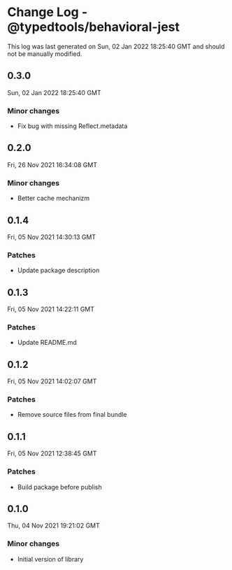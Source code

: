 # Change Log - @typedtools/behavioral-jest

This log was last generated on Sun, 02 Jan 2022 18:25:40 GMT and should not be manually modified.

## 0.3.0
Sun, 02 Jan 2022 18:25:40 GMT

### Minor changes

- Fix bug with missing Reflect.metadata

## 0.2.0
Fri, 26 Nov 2021 16:34:08 GMT

### Minor changes

- Better cache mechanizm

## 0.1.4
Fri, 05 Nov 2021 14:30:13 GMT

### Patches

- Update package description

## 0.1.3
Fri, 05 Nov 2021 14:22:11 GMT

### Patches

- Update README.md

## 0.1.2
Fri, 05 Nov 2021 14:02:07 GMT

### Patches

- Remove source files from final bundle

## 0.1.1
Fri, 05 Nov 2021 12:38:45 GMT

### Patches

- Build package before publish

## 0.1.0
Thu, 04 Nov 2021 19:21:02 GMT

### Minor changes

- Initial version of library

